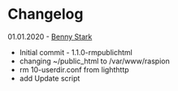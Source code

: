 # Changelog
01.01.2020 - [Benny Stark](https://github.com/Diggen85)
 - Initial commit - 1.1.0-rmpublichtml
 - changing ~/public_html to /var/www/raspion
 - rm 10-userdir.conf from lighthttp
 - add Update script
